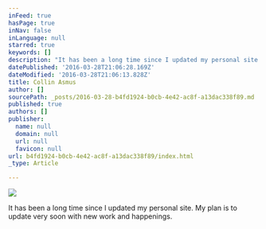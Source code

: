 ```yaml
---
inFeed: true
hasPage: true
inNav: false
inLanguage: null
starred: true
keywords: []
description: "It has been a long time since I updated my personal site.\_ My plan is to update very soon with new work and happenings. "
datePublished: '2016-03-28T21:06:28.169Z'
dateModified: '2016-03-28T21:06:13.828Z'
title: Collin Asmus
author: []
sourcePath: _posts/2016-03-28-b4fd1924-b0cb-4e42-ac8f-a13dac338f89.md
published: true
authors: []
publisher:
  name: null
  domain: null
  url: null
  favicon: null
url: b4fd1924-b0cb-4e42-ac8f-a13dac338f89/index.html
_type: Article

---
```

![](https://the-grid-user-content.s3-us-west-2.amazonaws.com/e94c2d5d-aa70-497b-b080-0a807c81d369.jpg)

It has been a long time since I updated my personal site.  My plan is to update very soon with new work and happenings.